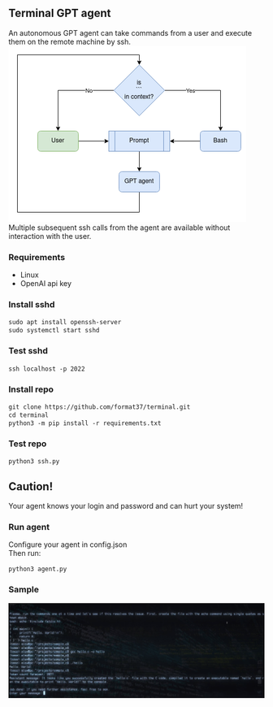 ## Terminal GPT agent
An autonomous GPT agent can take commands from a user and execute them on the remote machine by ssh.  
![image](assets/terminal_agent.png)  
Multiple subsequent ssh calls from the agent are available without interaction with the user.
### Requirements
* Linux
* OpenAI api key
### Install sshd
```
sudo apt install openssh-server
sudo systemctl start sshd
```
### Test sshd
```
ssh localhost -p 2022
```
### Install repo
```
git clone https://github.com/format37/terminal.git
cd terminal
python3 -m pip install -r requirements.txt
```
### Test repo
```
python3 ssh.py
```
## Caution!
Your agent knows your login and password and can hurt your system!  
### Run agent
Configure your agent in config.json  
Then run:
```
python3 agent.py
```
### Sample
[![IMAGE ALT TEXT HERE](assets/youtube_0.png)](https://youtu.be/n8_WRD7Ulg8?si=lAINq1mJ3ClhK4Vh)